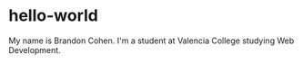 # hello-world

My name is Brandon Cohen. I'm a student at Valencia College studying Web Development.
